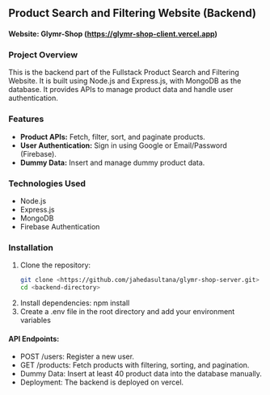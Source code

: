 ## Product Search and Filtering Website (Backend)

#### Website: Glymr-Shop (https://glymr-shop-client.vercel.app)

### Project Overview

This is the backend part of the Fullstack Product Search and Filtering Website. It is built using Node.js and Express.js, with MongoDB as the database. It provides APIs to manage product data and handle user authentication.

### Features

- **Product APIs:** Fetch, filter, sort, and paginate products.
- **User Authentication:** Sign in using Google or Email/Password (Firebase).
- **Dummy Data:** Insert and manage dummy product data.

### Technologies Used

- Node.js
- Express.js
- MongoDB
- Firebase Authentication

### Installation

1. Clone the repository:
   ```bash
   git clone <https://github.com/jahedasultana/glymr-shop-server.git>
   cd <backend-directory>
2. Install dependencies: npm install
3. Create a .env file in the root directory and add your environment variables

#### API Endpoints:
- POST /users: Register a new user.
- GET /products: Fetch products with filtering, sorting, and pagination.
- Dummy Data: Insert at least 40 product data into the database manually.
- Deployment: The backend is deployed on vercel. 




